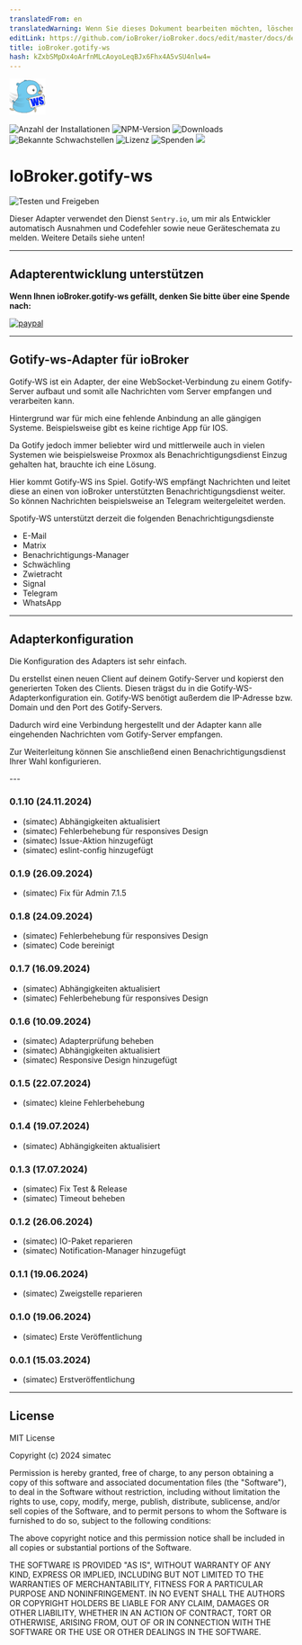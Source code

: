 ```yaml
---
translatedFrom: en
translatedWarning: Wenn Sie dieses Dokument bearbeiten möchten, löschen Sie bitte das Feld "translationsFrom". Andernfalls wird dieses Dokument automatisch erneut übersetzt
editLink: https://github.com/ioBroker/ioBroker.docs/edit/master/docs/de/adapterref/iobroker.gotify-ws/README.md
title: ioBroker.gotify-ws
hash: kZxbSMpDx4oArfnMLcAoyoLeqBJx6Fhx4A5vSU4nlw4=
---
```

![Logo](../../../en/adapterref/iobroker.gotify-ws/admin/gotify-ws.png)

![Anzahl der Installationen](http://iobroker.live/badges/gotify-ws-stable.svg)
![NPM-Version](http://img.shields.io/npm/v/iobroker.gotify-ws.svg)
![Downloads](https://img.shields.io/npm/dm/iobroker.gotify-ws.svg)
![Bekannte Schwachstellen](https://snyk.io/test/github/simatec/ioBroker.gotify-ws/badge.svg)
![Lizenz](https://img.shields.io/github/license/simatec/ioBroker.gotify-ws?style=flat)
![Spenden](https://img.shields.io/badge/paypal-donate%20|%20spenden-blue.svg)
![](https://img.shields.io/static/v1?label=Sponsor&message=%E2%9D%A4&logo=GitHub&color=%23fe8e86)

# IoBroker.gotify-ws
![Testen und Freigeben](https://github.com/simatec/ioBroker.gotify-ws/workflows/Test%20and%20Release/badge.svg)

Dieser Adapter verwendet den Dienst `Sentry.io`, um mir als Entwickler automatisch Ausnahmen und Codefehler sowie neue Geräteschemata zu melden. Weitere Details siehe unten!

---

## Adapterentwicklung unterstützen
**Wenn Ihnen ioBroker.gotify-ws gefällt, denken Sie bitte über eine Spende nach:**

[![paypal](https://www.paypalobjects.com/en_US/DK/i/btn/btn_donateCC_LG.gif)](https://paypal.me/mk1676)

---

## Gotify-ws-Adapter für ioBroker
Gotify-WS ist ein Adapter, der eine WebSocket-Verbindung zu einem Gotify-Server aufbaut und somit alle Nachrichten vom Server empfangen und verarbeiten kann.

Hintergrund war für mich eine fehlende Anbindung an alle gängigen Systeme.
Beispielsweise gibt es keine richtige App für IOS.

Da Gotify jedoch immer beliebter wird und mittlerweile auch in vielen Systemen wie beispielsweise Proxmox als Benachrichtigungsdienst Einzug gehalten hat, brauchte ich eine Lösung.

Hier kommt Gotify-WS ins Spiel.
Gotify-WS empfängt Nachrichten und leitet diese an einen von ioBroker unterstützten Benachrichtigungsdienst weiter. So können Nachrichten beispielsweise an Telegram weitergeleitet werden.

Spotify-WS unterstützt derzeit die folgenden Benachrichtigungsdienste

* E-Mail
* Matrix
* Benachrichtigungs-Manager
* Schwächling
* Zwietracht
* Signal
* Telegram
* WhatsApp

---

## Adapterkonfiguration
Die Konfiguration des Adapters ist sehr einfach.

Du erstellst einen neuen Client auf deinem Gotify-Server und kopierst den generierten Token des Clients.
Diesen trägst du in die Gotify-WS-Adapterkonfiguration ein.
Gotify-WS benötigt außerdem die IP-Adresse bzw. Domain und den Port des Gotify-Servers.

Dadurch wird eine Verbindung hergestellt und der Adapter kann alle eingehenden Nachrichten vom Gotify-Server empfangen.

Zur Weiterleitung können Sie anschließend einen Benachrichtigungsdienst Ihrer Wahl konfigurieren.

--- <!-- ### **IN ARBEIT** -->

### 0.1.10 (24.11.2024)
* (simatec) Abhängigkeiten aktualisiert
* (simatec) Fehlerbehebung für responsives Design
* (simatec) Issue-Aktion hinzugefügt
* (simatec) eslint-config hinzugefügt

### 0.1.9 (26.09.2024)
* (simatec) Fix für Admin 7.1.5

### 0.1.8 (24.09.2024)
* (simatec) Fehlerbehebung für responsives Design
* (simatec) Code bereinigt

### 0.1.7 (16.09.2024)
* (simatec) Abhängigkeiten aktualisiert
* (simatec) Fehlerbehebung für responsives Design

### 0.1.6 (10.09.2024)
* (simatec) Adapterprüfung beheben
* (simatec) Abhängigkeiten aktualisiert
* (simatec) Responsive Design hinzugefügt

### 0.1.5 (22.07.2024)
* (simatec) kleine Fehlerbehebung

### 0.1.4 (19.07.2024)
* (simatec) Abhängigkeiten aktualisiert

### 0.1.3 (17.07.2024)
* (simatec) Fix Test & Release
* (simatec) Timeout beheben

### 0.1.2 (26.06.2024)
* (simatec) IO-Paket reparieren
* (simatec) Notification-Manager hinzugefügt

### 0.1.1 (19.06.2024)
* (simatec) Zweigstelle reparieren

### 0.1.0 (19.06.2024)
* (simatec) Erste Veröffentlichung

### 0.0.1 (15.03.2024)
* (simatec) Erstveröffentlichung

---

## License

MIT License

Copyright (c) 2024 simatec

Permission is hereby granted, free of charge, to any person obtaining a copy
of this software and associated documentation files (the "Software"), to deal
in the Software without restriction, including without limitation the rights
to use, copy, modify, merge, publish, distribute, sublicense, and/or sell
copies of the Software, and to permit persons to whom the Software is
furnished to do so, subject to the following conditions:

The above copyright notice and this permission notice shall be included in all
copies or substantial portions of the Software.

THE SOFTWARE IS PROVIDED "AS IS", WITHOUT WARRANTY OF ANY KIND, EXPRESS OR
IMPLIED, INCLUDING BUT NOT LIMITED TO THE WARRANTIES OF MERCHANTABILITY,
FITNESS FOR A PARTICULAR PURPOSE AND NONINFRINGEMENT. IN NO EVENT SHALL THE
AUTHORS OR COPYRIGHT HOLDERS BE LIABLE FOR ANY CLAIM, DAMAGES OR OTHER
LIABILITY, WHETHER IN AN ACTION OF CONTRACT, TORT OR OTHERWISE, ARISING FROM,
OUT OF OR IN CONNECTION WITH THE SOFTWARE OR THE USE OR OTHER DEALINGS IN THE
SOFTWARE.